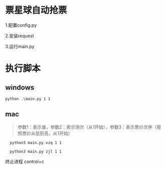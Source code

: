 # 票星球自动抢票

1.配置config.py

2.安装request

3.运行main.py

# 执行脚本
## windows
```shell
python .\main.py 1 1
```
## mac
> 参数1：表示谁，参数2：表示场次（从1开始），参数3：表示票价次序（按照票价从低到高，从1开始）
```shell
  python3 main.py xzq 1 1
```
```shell
  python3 main.py zjl 1 1
```
终止进程
control+c
